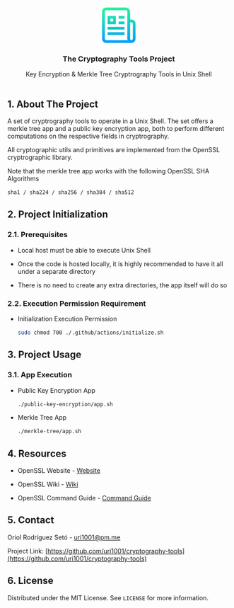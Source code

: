 <a name="readme-top"></a>

<!-- PROJECT LOGO -->

<br />
<div align="center">
  <a href="https://github.com/uri1001/cryptography-tools">
    <img src=".github/assets/logo.png" alt="Logo" width="80" height="80">
  </a>

<!-- PROJECT TITLES & BADGES -->

<h3 align="center">The Cryptography Tools Project</h3>

  <p align="center">
    Key Encryption & Merkle Tree Cryptrography Tools in Unix Shell
    <br />
    <br />
  </p>
</div>

<!-- ABOUT THE PROJECT -->

## 1. About The Project

A set of cryptrography tools to operate in a Unix Shell. The set offers a merkle tree app and a public key encryption app, both to perform different computations on the respective fields in cryptrography.

All cryptographic utils and primitives are implemented from the OpenSSL cryptrographic library.

Note that the merkle tree app works with the following OpenSSL SHA Algorithms

```sh
sha1 / sha224 / sha256 / sha384 / sha512
```

<!-- PROJECT INITIALIZATION -->

## 2. Project Initialization

### 2.1. Prerequisites

- Local host must be able to execute Unix Shell

- Once the code is hosted locally, it is highly recommended to have it all under a separate directory

- There is no need to create any extra directories, the app itself will do so

### 2.2. Execution Permission Requirement

- Initialization Execution Permission
  ```sh
  sudo chmod 700 ./.github/actions/initialize.sh
  ```

<!-- PROJECT USAGE -->

## 3. Project Usage

### 3.1. App Execution

- Public Key Encryption App

  ```sh
  ./public-key-encryption/app.sh
  ```

- Merkle Tree App
  ```sh
  ./merkle-tree/app.sh
  ```

<!-- RESOURCES -->

## 4. Resources

- OpenSSL Website - [Website](https://www.openssl.org)

- OpenSSL Wiki - [Wiki](https://wiki.openssl.org/index.php/Main_Page)

- OpenSSL Command Guide - [Command Guide](https://www.openssl.org/docs/man1.1.1/man1/openssl.html)

<!-- CONTACT -->

## 5. Contact

Oriol Rodríguez Setó - uri1001@pm.me

Project Link: [https://github.com/uri1001/cryptography-tools](https://github.com/uri1001/cryptography-tools)

<!-- LICENSE -->

## 6. License

Distributed under the MIT License. See `LICENSE` for more information.

<!-- MARKDOWN LINKS & IMAGES -->
<!-- https://www.markdownguide.org/basic-syntax/#reference-style-links -->
